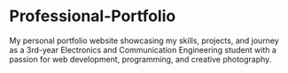 # Professional-Portfolio
My personal portfolio website showcasing my skills, projects, and journey as a 3rd-year Electronics and Communication Engineering student with a passion for web development, programming, and creative photography.
